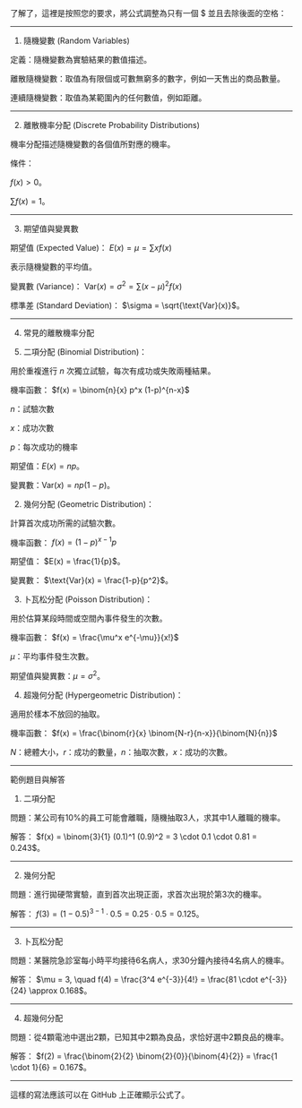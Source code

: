 了解了，這裡是按照您的要求，將公式調整為只有一個 $ 並且去除後面的空格：


---

1. 隨機變數 (Random Variables)

定義：隨機變數為實驗結果的數值描述。

離散隨機變數：取值為有限個或可數無窮多的數字，例如一天售出的商品數量。

連續隨機變數：取值為某範圍內的任何數值，例如距離。




---

2. 離散機率分配 (Discrete Probability Distributions)

機率分配描述隨機變數的各個值所對應的機率。

條件：

$f(x) > 0$。

$\sum f(x) = 1$。




---

3. 期望值與變異數

期望值 (Expected Value)： $E(x) = \mu = \sum x f(x)$

表示隨機變數的平均值。


變異數 (Variance)： $\text{Var}(x) = \sigma^2 = \sum (x - \mu)^2 f(x)$

標準差 (Standard Deviation)：
$\sigma = \sqrt{\text{Var}(x)}$。




---

4. 常見的離散機率分配

1. 二項分配 (Binomial Distribution)：

用於重複進行 $n$ 次獨立試驗，每次有成功或失敗兩種結果。

機率函數： $f(x) = \binom{n}{x} p^x (1-p)^{n-x}$

$n$：試驗次數

$x$：成功次數

$p$：每次成功的機率


期望值：$E(x) = np$。

變異數：$\text{Var}(x) = np(1-p)$。



2. 幾何分配 (Geometric Distribution)：

計算首次成功所需的試驗次數。

機率函數： $f(x) = (1-p)^{x-1} p$

期望值：
$E(x) = \frac{1}{p}$。

變異數：
$\text{Var}(x) = \frac{1-p}{p^2}$。



3. 卜瓦松分配 (Poisson Distribution)：

用於估算某段時間或空間內事件發生的次數。

機率函數： $f(x) = \frac{\mu^x e^{-\mu}}{x!}$

$\mu$：平均事件發生次數。


期望值與變異數：$\mu = \sigma^2$。



4. 超幾何分配 (Hypergeometric Distribution)：

適用於樣本不放回的抽取。

機率函數： $f(x) = \frac{\binom{r}{x} \binom{N-r}{n-x}}{\binom{N}{n}}$

$N$：總體大小，$r$：成功的數量，$n$：抽取次數，$x$：成功的次數。






---

範例題目與解答

1. 二項分配

問題：某公司有10%的員工可能會離職，隨機抽取3人，求其中1人離職的機率。

解答： $f(x) = \binom{3}{1} (0.1)^1 (0.9)^2 = 3 \cdot 0.1 \cdot 0.81 = 0.243$。



---

2. 幾何分配

問題：進行拋硬幣實驗，直到首次出現正面，求首次出現於第3次的機率。

解答： $f(3) = (1-0.5)^{3-1} \cdot 0.5 = 0.25 \cdot 0.5 = 0.125$。



---

3. 卜瓦松分配

問題：某醫院急診室每小時平均接待6名病人，求30分鐘內接待4名病人的機率。

解答： $\mu = 3, \quad f(4) = \frac{3^4 e^{-3}}{4!} = \frac{81 \cdot e^{-3}}{24} \approx 0.168$。



---

4. 超幾何分配

問題：從4顆電池中選出2顆，已知其中2顆為良品，求恰好選中2顆良品的機率。

解答： $f(2) = \frac{\binom{2}{2} \binom{2}{0}}{\binom{4}{2}} = \frac{1 \cdot 1}{6} = 0.167$。



---

這樣的寫法應該可以在 GitHub 上正確顯示公式了。
